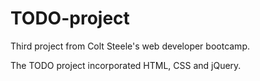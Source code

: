 # TODO-project
Third project from Colt Steele's web developer bootcamp.

The TODO project incorporated HTML, CSS and jQuery. 
